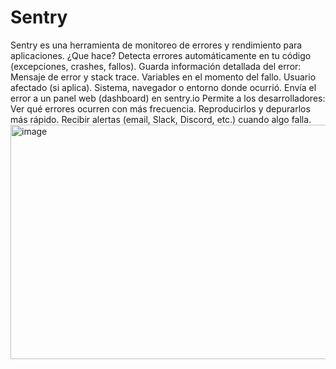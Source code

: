 # Sentry
Sentry es una herramienta de monitoreo de errores y rendimiento para aplicaciones.
¿Que hace?
Detecta errores automáticamente en tu código (excepciones, crashes, fallos).
Guarda información detallada del error:
Mensaje de error y stack trace.
Variables en el momento del fallo.
Usuario afectado (si aplica).
Sistema, navegador o entorno donde ocurrió.
Envía el error a un panel web (dashboard) en sentry.io
Permite a los desarrolladores:
Ver qué errores ocurren con más frecuencia.
Reproducirlos y depurarlos más rápido.
Recibir alertas (email, Slack, Discord, etc.) cuando algo falla.
<img width="740" height="375" alt="image" src="https://github.com/user-attachments/assets/ff6cbd55-a753-44bb-82b6-0b31501b28ba" />
